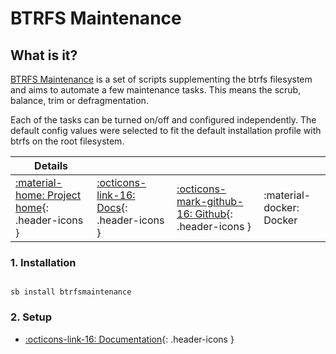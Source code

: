 # BTRFS Maintenance

## What is it?

[BTRFS Maintenance](https://github.com/kdave/btrfsmaintenance) is a set of scripts supplementing the btrfs filesystem and aims to automate a few maintenance tasks. This means the scrub, balance, trim or defragmentation.

Each of the tasks can be turned on/off and configured independently. The default config values were selected to fit the default installation profile with btrfs on the root filesystem.

| Details     |             |             |             |
|-------------|-------------|-------------|-------------|
| [:material-home: Project home](https://github.com/kdave/btrfsmaintenance){: .header-icons } | [:octicons-link-16: Docs](https://github.com/kdave/btrfsmaintenance){: .header-icons } | [:octicons-mark-github-16: Github](https://github.com/kdave/btrfsmaintenance){: .header-icons } | :material-docker: Docker |

### 1. Installation

``` shell

sb install btrfsmaintenance

```

### 2. Setup

- [:octicons-link-16: Documentation](https://github.com/kdave/btrfsmaintenance){: .header-icons }
